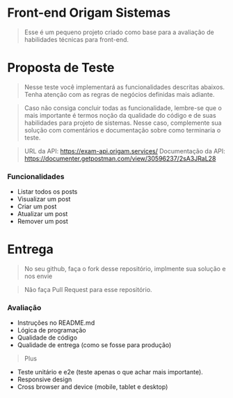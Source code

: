 # Front-end Origam Sistemas

> Esse é um pequeno projeto criado como base para a avaliação de habilidades técnicas para
> front-end.

# Proposta de Teste

> Nesse teste você implementará as funcionalidades descritas abaixos. Tenha atenção com as regras de
> negócios definidas mais adiante.

> Caso não consiga concluir todas as funcionalidade, lembre-se que o mais importante é termos noção
> da qualidade do código e de suas habilidades para projeto de sistemas. Nesse caso, complemente sua
> solução com comentários e documentação sobre como terminaria o teste.

> URL da API: https://exam-api.origam.services/
> Documentação da API: https://documenter.getpostman.com/view/30596237/2sA3JRaL28

### Funcionalidades

- Listar todos os posts
- Visualizar um post
- Criar um post
- Atualizar um post
- Remover um post

# Entrega

> No seu github, faça o fork desse repositório, implmente sua solução e nos envie

> Não faça Pull Request para esse repositório.

### Avaliação

- Instruções no README.md
- Lógica de programação
- Qualidade de código
- Qualidade de entrega (como se fosse para produção)

> Plus

- Teste unitário e e2e (teste apenas o que achar mais importante).
- Responsive design
- Cross browser and device (mobile, tablet e desktop)